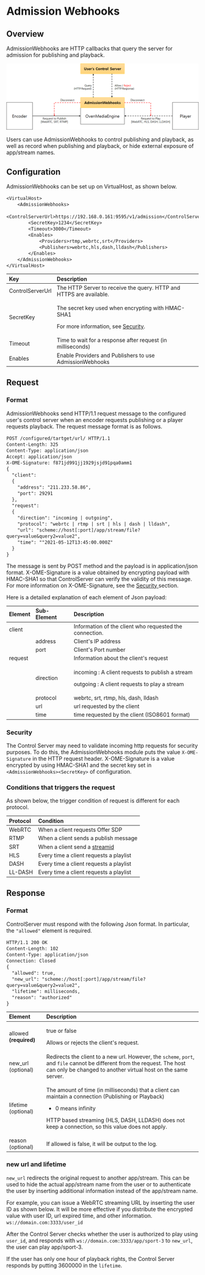 # Admission Webhooks

## Overview

AdmissionWebhooks are HTTP callbacks that query the server for admission for publishing and playback.

![](../.gitbook/assets/image%20%2832%29.png)

Users can use AdmissionWebhooks to control publishing and playback, as well as record when publishing and playback, or hide external exposure of app/stream names.

## Configuration

AdmissionWebhooks can be set up on VirtualHost, as shown below.

```markup
<VirtualHost>
	<AdmissionWebhooks>
		<ControlServerUrl>https://192.168.0.161:9595/v1/admission</ControlServerUrl>
		<SecretKey>1234</SecretKey>
		<Timeout>3000</Timeout>
		<Enables>
			<Providers>rtmp,webrtc,srt</Providers>
			<Publishers>webrtc,hls,dash,lldash</Publishers>
		</Enables>
	</AdmissionWebhooks>
</VirtualHost>
```

<table>
  <thead>
    <tr>
      <th style="text-align:left">Key</th>
      <th style="text-align:left">Description</th>
    </tr>
  </thead>
  <tbody>
    <tr>
      <td style="text-align:left">ControlServerUrl</td>
      <td style="text-align:left">The HTTP Server to receive the query. HTTP and HTTPS are available.</td>
    </tr>
    <tr>
      <td style="text-align:left">SecretKey</td>
      <td style="text-align:left">
        <p>The secret key used when encrypting with HMAC-SHA1</p>
        <p>For more information, see <a href="admission-webhooks.md#security">Security</a>.</p>
      </td>
    </tr>
    <tr>
      <td style="text-align:left">Timeout</td>
      <td style="text-align:left">Time to wait for a response after request (in milliseconds)</td>
    </tr>
    <tr>
      <td style="text-align:left">Enables</td>
      <td style="text-align:left">Enable Providers and Publishers to use AdmissionWebhooks</td>
    </tr>
  </tbody>
</table>

## Request

### Format

AdmissionWebhooks send HTTP/1.1 request message to the configured user's control server when an encoder requests publishing or a player requests playback. The request message format is as follows.

```http
POST /configured/tartget/url/ HTTP/1.1
Content-Length: 325
Content-Type: application/json
Accept: application/json
X-OME-Signature: f871jd991jj1929jsjd91pqa0amm1
{
  "client": 
  {
    "address": "211.233.58.86",
    "port": 29291
  },
  "request":
  {
    "direction": "incoming | outgoing",
    "protocol": "webrtc | rtmp | srt | hls | dash | lldash",
    "url": "scheme://host[:port]/app/stream/file?query=value&query2=value2",
    "time": ""2021-05-12T13:45:00.000Z"
  }
}
```

The message is sent by POST method and the payload is in application/json format. X-OME-Signature is a value obtained by encrypting payload with HMAC-SHA1 so that ControlServer can verify the validity of this message. For more information on X-OME-Signature, see the [Security ](admission-webhooks.md#security)section.

Here is a detailed explanation of each element of Json payload:

<table>
  <thead>
    <tr>
      <th style="text-align:left">Element</th>
      <th style="text-align:left">Sub-Element</th>
      <th style="text-align:left">Description</th>
    </tr>
  </thead>
  <tbody>
    <tr>
      <td style="text-align:left">client</td>
      <td style="text-align:left"></td>
      <td style="text-align:left">Information of the client who requested the connection.</td>
    </tr>
    <tr>
      <td style="text-align:left"></td>
      <td style="text-align:left">address</td>
      <td style="text-align:left">Client&apos;s IP address</td>
    </tr>
    <tr>
      <td style="text-align:left"></td>
      <td style="text-align:left">port</td>
      <td style="text-align:left">Client&apos;s Port number</td>
    </tr>
    <tr>
      <td style="text-align:left">request</td>
      <td style="text-align:left"></td>
      <td style="text-align:left">Information about the client&apos;s request</td>
    </tr>
    <tr>
      <td style="text-align:left"></td>
      <td style="text-align:left">direction</td>
      <td style="text-align:left">
        <p>incoming : A client requests to publish a stream</p>
        <p>outgoing : A client requests to play a stream</p>
      </td>
    </tr>
    <tr>
      <td style="text-align:left"></td>
      <td style="text-align:left">protocol</td>
      <td style="text-align:left">webrtc, srt, rtmp, hls, dash, lldash</td>
    </tr>
    <tr>
      <td style="text-align:left"></td>
      <td style="text-align:left">url</td>
      <td style="text-align:left">url requested by the client</td>
    </tr>
    <tr>
      <td style="text-align:left"></td>
      <td style="text-align:left">time</td>
      <td style="text-align:left">time requested by the client (ISO8601 format)</td>
    </tr>
  </tbody>
</table>

### Security

The Control Server may need to validate incoming http requests for security purposes. To do this, the AdmissionWebhooks module puts the value `X-OME-Signature` in the HTTP request header. X-OME-Signature is a value encrypted by using HMAC-SHA1 and the secret key set in `<AdmissionWebhooks><SecretKey>` of configuration.

### Conditions that triggers the request

As shown below, the trigger condition of request is different for each protocol.

| Protocol  | Condition |
| :--- | :--- |
| WebRTC | When a client requests Offer SDP |
| RTMP | When a client sends a publish message |
| SRT | When a client send a [streamid](https://airensoft.gitbook.io/ovenmediaengine/live-source/srt-beta#encoders-and-streamid) |
| HLS | Every time a client requests a playlist |
| DASH | Every time a client requests a playlist |
| LL-DASH | Every time a client requests a playlist |

## Response 

### Format

ControlServer must respond with the following Json format. In particular, the `"allowed"` element is required.

```http
HTTP/1.1 200 OK
Content-Length: 102
Content-Type: application/json
Connection: Closed
{
  "allowed": true,
  "new_url": "scheme://host[:port]/app/stream/file?query=value&query2=value2",
  "lifetime": milliseconds,
  "reason": "authorized"
}
```

<table>
  <thead>
    <tr>
      <th style="text-align:left">Element</th>
      <th style="text-align:left">Description</th>
    </tr>
  </thead>
  <tbody>
    <tr>
      <td style="text-align:left">allowed <b>(required)</b>
      </td>
      <td style="text-align:left">
        <p>true or false</p>
        <p>Allows or rejects the client&apos;s request.</p>
      </td>
    </tr>
    <tr>
      <td style="text-align:left">new_url (optional)</td>
      <td style="text-align:left">Redirects the client to a new url. However, the <code>scheme</code>, <code>port</code>,
        and <code>file</code> cannot be different from the request. The host can
        only be changed to another virtual host on the same server.</td>
    </tr>
    <tr>
      <td style="text-align:left">lifetime (optional)</td>
      <td style="text-align:left">
        <p>The amount of time (in milliseconds) that a client can maintain a connection
          (Publishing or Playback)</p>
        <ul>
          <li>0 means infinity</li>
        </ul>
        <p>HTTP based streaming (HLS, DASH, LLDASH) does not keep a connection, so
          this value does not apply.</p>
      </td>
    </tr>
    <tr>
      <td style="text-align:left">reason (optional)</td>
      <td style="text-align:left">If allowed is false, it will be output to the log.</td>
    </tr>
  </tbody>
</table>

### new url and lifetime

`new_url` redirects the original request to another app/stream. This can be used to hide the actual app/stream name from the user or to authenticate the user by inserting additional information instead of the app/stream name.

For example, you can issue a WebRTC streaming URL by inserting the user ID as shown below. It will be more effective if you distribute the encrypted value with user ID, url expired time, and other information. `ws://domain.com:3333/user_id`

After the Control Server checks whether the user is authorized to play using `user_id`, and responds with `ws://domain.com:3333/app/sport-3` to `new_url`, the user can play app/sport-3.

If the user has only one hour of playback rights, the Control Server responds by putting 3600000 in the `lifetime`.

